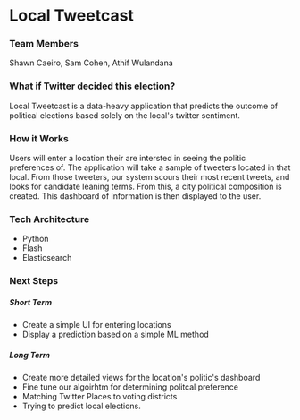 # Local Tweetcast

### Team Members

Shawn Caeiro, Sam Cohen, Athif Wulandana

### What if Twitter decided this election?

Local Tweetcast is a data-heavy application that predicts the outcome of political elections based solely on the local's twitter sentiment.
 
### How it Works

Users will enter a location their are intersted in seeing the politic preferences of. The application will take a sample of tweeters located in that local. From those tweeters, our system scours their most recent tweets, and looks for candidate leaning terms. From this, a city political composition is created. This dashboard of information is then displayed to the user.

### Tech Architecture

* Python
* Flash
* Elasticsearch

### Next Steps

##### Short Term

* Create a simple UI for entering locations
* Display a prediction based on a simple ML method

##### Long Term

* Create more detailed views for the location's politic's dashboard
* Fine tune our algoirhtm for determining politcal preference
* Matching Twitter Places to voting districts
* Trying to predict local elections.
